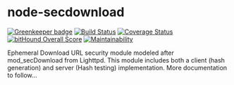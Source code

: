 # node-secdownload
[![Greenkeeper badge](https://badges.greenkeeper.io/hillct/node-secdownload.svg)](https://greenkeeper.io/)
[![Build Status](https://travis-ci.org/hillct/node-secdownload.svg?branch=master)](https://travis-ci.org/hillct/node-secdownload)
[![Coverage Status](https://coveralls.io/repos/github/hillct/node-secdownload/badge.svg?branch=master)](https://coveralls.io/github/hillct/node-secdownload?branch=master)
[![bitHound Overall Score](https://www.bithound.io/github/hillct/node-secdownload/badges/score.svg)](https://www.bithound.io/github/hillct/node-secdownload)
[![Maintainability](https://api.codeclimate.com/v1/badges/292099dc306602809560/maintainability)](https://codeclimate.com/github/hillct/node-secdownload/maintainability)

Ephemeral Download URL security module modeled after mod_secDownload from Lighttpd. This module includes both a client (hash generation) and server (Hash testing) implementation. More documentation to follow...
